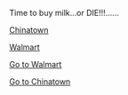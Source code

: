 Time to buy milk...or DIE!!!......

[Chinatown](https://www.google.com/search?q=chinatown&safe=strict&source=lnms&tbm=isch&sa=X&ved=2ahUKEwjL04iMzr_mAhUnUt8KHWTqAPoQ_AUoA3oECA8QBQ&biw=1913&bih=856#imgrc=FRESkkkM1z2YsM)

[Walmart](https://www.google.com/search?q=walmart&safe=strict&source=lnms&tbm=isch&sa=X&ved=2ahUKEwjA77T-z7_mAhXjm-AKHRi1D6YQ_AUoA3oECA8QBQ&biw=1913&bih=856#imgrc=Li2ju-t1mHT_lM)

[Go to Walmart](Choice1.md)

[Go to Chinatown](Choice2.md)

